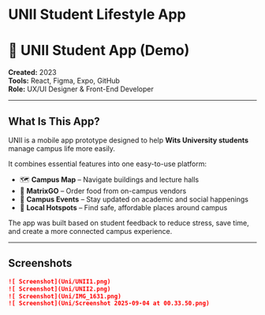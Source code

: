 # UNII Student Lifestyle App

# 📱 UNII Student App (Demo)

**Created:** 2023  
**Tools:** React, Figma, Expo, GitHub  
**Role:** UX/UI Designer & Front-End Developer

---

##  What Is This App?

UNII is a mobile app prototype designed to help **Wits University students** manage campus life more easily.

It combines essential features into one easy-to-use platform:

- 🗺️ **Campus Map** – Navigate buildings and lecture halls  
- 🍔 **MatrixGO** – Order food from on-campus vendors  
- 📅 **Campus Events** – Stay updated on academic and social happenings  
- 📍 **Local Hotspots** – Find safe, affordable places around campus

The app was built based on student feedback to reduce stress, save time, and create a more connected campus experience.

---

## Screenshots

```markdown
![ Screenshot](Uni/UNII1.png)
![ Screenshot](Uni/UNII2.png)
![ Screenshot](Uni/IMG_1631.png)
![ Screenshot](Uni/Screenshot 2025-09-04 at 00.33.50.png)
